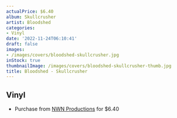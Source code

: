 ```yaml
---
actualPrice: $6.40
album: Skullcrusher
artist: Bloodshed
categories:
- Vinyl
date: '2022-11-24T06:10:41'
draft: false
images:
- /images/covers/bloodshed-skullcrusher.jpg
inStock: true
thumbnailImage: /images/covers/bloodshed-skullcrusher-thumb.jpg
title: Bloodshed - Skullcrusher
---
```


## Vinyl
* Purchase from [NWN Productions](http://shop.nwnprod.com/index.php?route=product/product&path=76&product_id=26210&sort=pd.name&order=ASC) for $6.40
